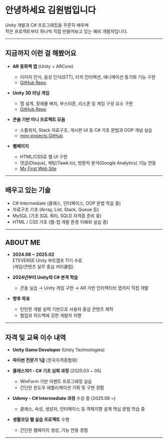 # 안녕하세요 김원범입니다

Unity 개발과 C# 프로그래밍을 꾸준히 배우며  
작은 프로젝트부터 하나씩 직접 만들어보고 있는 예비 개발자입니다.

---

## 지금까지 이런 걸 해봤어요

- **AR 동화책 앱** (Unity + ARCore)  
  - 이미지 인식, 음성 인식(STT), 터치 인터랙션, 애니메이션 동기화 기능 구현  
  - [GitHub Repo](https://github.com/Kimwonbeom0102/AR_Project)

- **Unity 3D 러닝 게임**  
  - 맵 설계, 장애물 배치, 부스터존, 리스폰 등 게임 구성 요소 구현  
  - [GitHub Repo](https://github.com/Kimwonbeom0102/Runguys)

- **콘솔 기반 미니 프로젝트 모음**  
  - 스톱워치, Stack 자료구조, 게시판 UI 등 C# 기초 문법과 OOP 개념 실습  
  - [mini-projects GitHub](https://github.com/Kimwonbeom0102/mini-projects)

- **웹페이지**  
  - HTML/CSS로 웹 UI 구현  
  - 댓글(Disqus), 채팅(Tawk.to), 방문자 분석(Google Analytics) 기능 연동  
  - [My First Web Site](https://kimwonbeom0102.github.io/my-first-web-site/1.html)

---

## 배우고 있는 기술

- C# Intermediate (클래스, 인터페이스, OOP 문법 학습 중)  
- 자료구조 기초 (Array, List, Stack, Queue 등)  
- MySQL (기초 SQL 쿼리, SQLD 자격증 준비 중)  
- HTML / CSS 기초 (웹-앱 개발 환경 이해와 실습 중)

---

## ABOUT ME

- **2024.08 ~ 2025.02**  
  ETEVERSE Unity 부트캠프 11기 수료  
  (게임/콘텐츠 실무 중심 커리큘럼)

- **2024년부터 Unity와 C# 본격 학습**  
  - 콘솔 실습 → Unity 게임 구현 → AR 기반 인터랙티브 앱까지 직접 개발

- **향후 목표**  
  - 탄탄한 개발 실력 기반으로 사용자 중심 콘텐츠 제작  
  - 협업과 피드백에 강한 개발자 지향

---

## 자격 및 교육 이수 내역

- **Unity Game Developer** (Unity Technologies)  
- **파이썬 전문가 1급** (한국자격증협회)

- **클래스101 - C# 기초 심화 과정** (2025.03 ~ 05)  
  - WinForm 기반 이벤트 프로그래밍 실습  
  - 간단한 윈도우 애플리케이션 기획 및 구현 경험

- **Udemy - C# Intermediate 과정** 수강 중 (2025.06 ~)  
  - 클래스, 속성, 생성자, 인터페이스 등 객체지향 설계 핵심 문법 학습 중

- **생활코딩 웹 실습 프로젝트** 수행  
  - 간단한 웹페이지 생성, 기능 연동 경험

---
